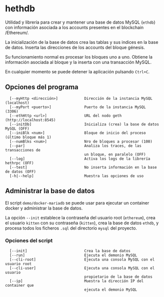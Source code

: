 # hethdb

Utilidad y librería para crear y mantener una base de datos MySQL (`ethdb`) con información asociada a los accounts presentes en el blockchain /Ethereum/.

La inicialización de la base de datos crea las tablas y sus indices en la base de datos. Inserta las direcciones de los accounts del bloque génesis.

Su funcionamiento normal es procesar los bloques uno a uno. Obtiene la información asociada al bloque y la inserta con una transacción MySQL.

En cualquier momento se puede detener la aplicación pulsando `Ctrl+C`.

## Opciones del programa

```
  [--myHttp <dirección>]            Dirección de la instancia MySQL (localhost)
  [--myPort <puerto>]               Puerto de la instancia MySQL (3306)
  [--ethHttp <url>]                 URL del nodo geth (http://localhost:8545)
  [--initDb]                        Inicializa (crea) la base de datos MySQL (OFF)
  [--iniBlk <num>]                  Bloque de inicio del proceso (último bloque más 1)
  [--numBlks <num>]                 Nro de bloques a procesar (100)
  [--par]                           Analiza los traces, de las transacciones de
                                    un bloque, en paralelo (OFF)
  [--log]                           Activa los logs de la librería hethrpc (OFF)
  [--test]                          No inserta información en la base de datos (OFF)
  [-h|--help]                       Muestra las opciones de uso
```

## Administrar la base de datos

El script `demo/docker-mariadb` se puede usar para ejecutar un container docker y administrar la base de datos.

La opción `--init` establece la contraseña del usuario root (`ethereum`), crea el usuario `kitten` con su contraseña (`kitten`), crea la base de datos `ethdb`, y procesa todos los ficheros `.sql` del directorio `mysql` del proyecto.

### Opciones del script

```
  [--init]                          Crea la base de datos
  [--run]                           Ejecuta el demonio MySQL
  [--cli-root]                      Ejecuta una consola MySQL con el usuario root
  [--cli-user]                      Ejecuta una consola MySQL con el usuario
                                    propietario de la base de datos
  [--ip]                            Muestra la dirección IP del container que
                                    ejecuta el demonio MySQL
```

